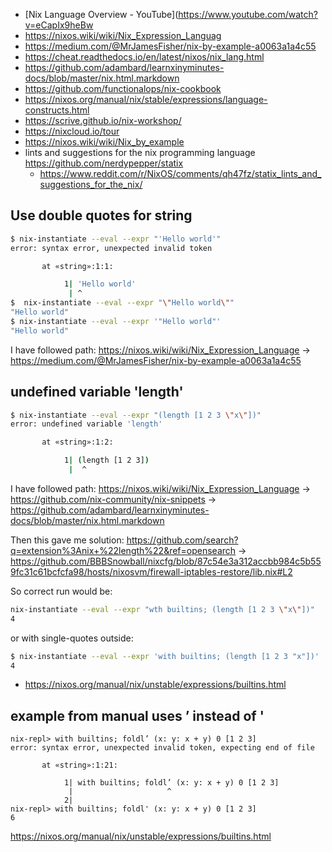 - [Nix Language Overview - YouTube](https://www.youtube.com/watch?v=eCapIx9heBw
- https://nixos.wiki/wiki/Nix_Expression_Languag
- https://medium.com/@MrJamesFisher/nix-by-example-a0063a1a4c55
- https://cheat.readthedocs.io/en/latest/nixos/nix_lang.html
- https://github.com/adambard/learnxinyminutes-docs/blob/master/nix.html.markdown
- https://github.com/functionalops/nix-cookbook
- https://nixos.org/manual/nix/stable/expressions/language-constructs.html
- https://scrive.github.io/nix-workshop/
- https://nixcloud.io/tour
- https://nixos.wiki/wiki/Nix_by_example
- lints and suggestions for the nix programming language https://github.com/nerdypepper/statix
  - https://www.reddit.com/r/NixOS/comments/qh47fz/statix_lints_and_suggestions_for_the_nix/

## Use double quotes for string

```bash
$ nix-instantiate --eval --expr "'Hello world'"
error: syntax error, unexpected invalid token

       at «string»:1:1:

            1| 'Hello world'
             | ^
$  nix-instantiate --eval --expr "\"Hello world\""
"Hello world"
$ nix-instantiate --eval --expr '"Hello world"'
"Hello world"
```

I have followed path: https://nixos.wiki/wiki/Nix_Expression_Language -> https://medium.com/@MrJamesFisher/nix-by-example-a0063a1a4c55

## undefined variable 'length'

```bash
$ nix-instantiate --eval --expr "(length [1 2 3 \"x\"])"
error: undefined variable 'length'

       at «string»:1:2:

            1| (length [1 2 3])
             |  ^
```

I have followed path: https://nixos.wiki/wiki/Nix_Expression_Language -> https://github.com/nix-community/nix-snippets -> https://github.com/adambard/learnxinyminutes-docs/blob/master/nix.html.markdown

Then this gave me solution: https://github.com/search?q=extension%3Anix+%22length%22&ref=opensearch -> https://github.com/BBBSnowball/nixcfg/blob/87c54e3a312accbb984c5b559fc31c61bcfcfa98/hosts/nixosvm/firewall-iptables-restore/lib.nix#L2

So correct run would be:

```bash
nix-instantiate --eval --expr "wth builtins; (length [1 2 3 \"x\"])"
4
```

or with single-quotes outside:

```bash
$ nix-instantiate --eval --expr 'with builtins; (length [1 2 3 "x"])'
4
```

- https://nixos.org/manual/nix/unstable/expressions/builtins.html

## example from manual uses ’ instead of '

```nix-repl
nix-repl> with builtins; foldl’ (x: y: x + y) 0 [1 2 3]
error: syntax error, unexpected invalid token, expecting end of file

       at «string»:1:21:

            1| with builtins; foldl’ (x: y: x + y) 0 [1 2 3]
             |                     ^
            2|
nix-repl> with builtins; foldl' (x: y: x + y) 0 [1 2 3]
6
```

https://nixos.org/manual/nix/unstable/expressions/builtins.html
